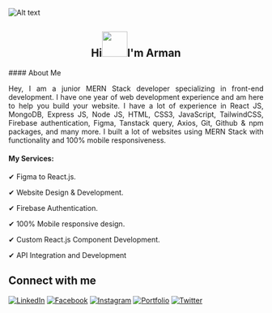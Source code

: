 ![Alt text](https://i.ibb.co.com/zGpZqgL/Untitled-design-2.png)
<h2 align="center"> Hi<img src = "https://raw.githubusercontent.com/shakilahmedatik/shakilahmedatik/main/hi.gif" width="50px" height="50px">I'm Arman</h2>
#### About Me
<p align="justify">Hey, I am a junior MERN Stack developer specializing in front-end development. I have one year of web development experience and am here to help you build your website. I have a lot of experience in React JS, MongoDB, Express JS, Node JS, HTML, CSS3, JavaScript, TailwindCSS, Firebase authentication, Figma, Tanstack query, Axios, Git, Github & npm packages, and many more. I built a lot of websites using MERN Stack with functionality and 100% mobile responsiveness.</p>


#### My Services:
<p>✔ Figma to React.js.</p>
<p>✔ Website Design & Development.</p>
<p>✔ Firebase Authentication.</p>
<p>✔ 100% Mobile responsive design.</p>
<p>✔ Custom React.js Component Development.</p>
<p>✔ API Integration and Development</p>

## Connect with me

[![LinkedIn](https://img.shields.io/badge/-LinkedIn-blue?style=flat-square&logo=linkedin&logoColor=white)](https://www.linkedin.com/in/mdarmankhan6252)
[![Facebook](https://img.shields.io/badge/-Facebook-blue?style=flat-square&logo=facebook&logoColor=white)](https://www.facebook.com/profile.php?id=100021868964533)
[![Instagram](https://img.shields.io/badge/-Instagram-purple?style=flat-square&logo=instagram&logoColor=white)](https://www.instagram.com/mdarmankhan6252)
[![Portfolio](https://img.shields.io/badge/-Portfolio-black?style=flat-square&logo=briefcase&logoColor=white)](https://mdarmankhan6252.vercel.app)
[![Twitter](https://img.shields.io/badge/-Twitter-blue?style=flat-square&logo=twitter&logoColor=white)](https://x.com/mdarmankhan6252)







